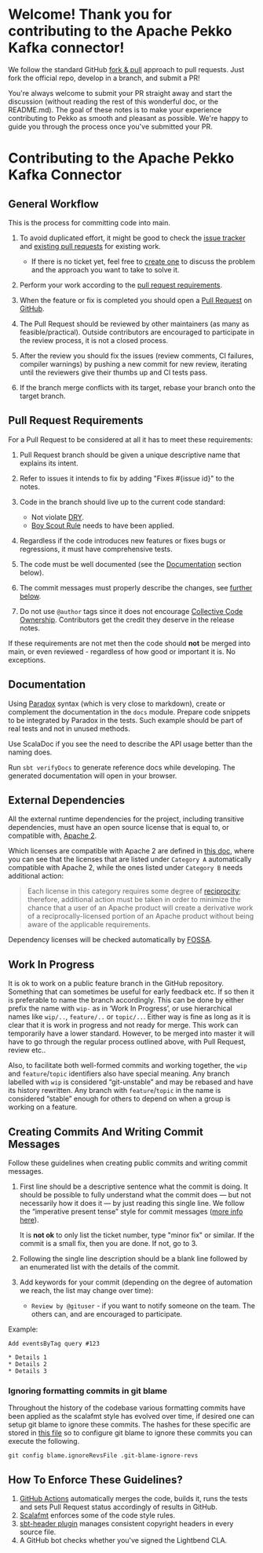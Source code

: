 # Welcome! Thank you for contributing to the Apache Pekko Kafka connector!

We follow the standard GitHub [fork & pull](https://help.github.com/articles/using-pull-requests/#fork--pull) approach to pull requests. Just fork the official repo, develop in a branch, and submit a PR!

You're always welcome to submit your PR straight away and start the discussion (without reading the rest of this wonderful doc, or the README.md). The goal of these notes is to make your experience contributing to Pekko as smooth and pleasant as possible. We're happy to guide you through the process once you've submitted your PR.

# Contributing to the Apache Pekko Kafka Connector

## General Workflow

This is the process for committing code into main.

1. To avoid duplicated effort, it might be good to check the [issue tracker](https://github.com/apache/incubator-pekko-connectors-kafka/issues) and [existing pull requests](https://github.com/apache/incubator-pekko-connectors-kafka/pulls) for existing work.
   - If there is no ticket yet, feel free to [create one](https://github.com/apache/incubator-pekko-connectors-kafka/issues/new) to discuss the problem and the approach you want to take to solve it.

1. Perform your work according to the [pull request requirements](#pull-request-requirements).

1. When the feature or fix is completed you should open a [Pull Request](https://help.github.com/articles/using-pull-requests) on [GitHub](https://github.com/apache/incubator-pekko-connectors-kafka/pulls).

1. The Pull Request should be reviewed by other maintainers (as many as feasible/practical). Outside contributors are encouraged to participate in the review process, it is not a closed process.

1. After the review you should fix the issues (review comments, CI failures, compiler warnings) by pushing a new commit for new review, iterating until the reviewers give their thumbs up and CI tests pass.

1. If the branch merge conflicts with its target, rebase your branch onto the target branch.

## Pull Request Requirements

For a Pull Request to be considered at all it has to meet these requirements:

1. Pull Request branch should be given a unique descriptive name that explains its intent. 

1. Refer to issues it intends to fix by adding "Fixes #{issue id}" to the notes.

1. Code in the branch should live up to the current code standard:
   - Not violate [DRY](https://www.oreilly.com/library/view/97-things-every/9780596809515/ch30.html).
   - [Boy Scout Rule](https://www.oreilly.com/library/view/97-things-every/9780596809515/ch08.html) needs to have been applied.

1. Regardless if the code introduces new features or fixes bugs or regressions, it must have comprehensive tests.

1. The code must be well documented (see the [Documentation](#documentation) section below).

1. The commit messages must properly describe the changes, see [further below](#creating-commits-and-writing-commit-messages).

1. Do not use ``@author`` tags since it does not encourage [Collective Code Ownership](http://www.extremeprogramming.org/rules/collective.html). Contributors get the credit they deserve in the release notes.

If these requirements are not met then the code should **not** be merged into main, or even reviewed - regardless of how good or important it is. No exceptions.


## Documentation

Using [Paradox](https://github.com/lightbend/paradox) syntax (which is very close to markdown), create or complement the documentation in the `docs` module.
Prepare code snippets to be integrated by Paradox in the tests. Such example should be part of real tests and not in unused methods.

Use ScalaDoc if you see the need to describe the API usage better than the naming does.

Run `sbt verifyDocs` to generate reference docs while developing. The generated documentation will open in your browser.


## External Dependencies

All the external runtime dependencies for the project, including transitive dependencies, must have an open source license that is equal to, or compatible with, [Apache 2](http://www.apache.org/licenses/LICENSE-2.0).

Which licenses are compatible with Apache 2 are defined in [this doc](http://www.apache.org/legal/3party.html#category-a), where you can see that the licenses that are listed under ``Category A`` automatically compatible with Apache 2, while the ones listed under ``Category B`` needs additional action:

> Each license in this category requires some degree of [reciprocity](http://www.apache.org/legal/3party.html#define-reciprocal); therefore, additional action must be taken in order to minimize the chance that a user of an Apache product will create a derivative work of a reciprocally-licensed portion of an Apache product without being aware of the applicable requirements.

Dependency licenses will be checked automatically by [FOSSA](https://fossa.com/).


## Work In Progress

It is ok to work on a public feature branch in the GitHub repository. Something that can sometimes be useful for early feedback etc. If so then it is preferable to name the branch accordingly. This can be done by either prefix the name with ``wip-`` as in ‘Work In Progress’, or use hierarchical names like ``wip/..``, ``feature/..`` or ``topic/..``. Either way is fine as long as it is clear that it is work in progress and not ready for merge. This work can temporarily have a lower standard. However, to be merged into master it will have to go through the regular process outlined above, with Pull Request, review etc..

Also, to facilitate both well-formed commits and working together, the ``wip`` and ``feature``/``topic`` identifiers also have special meaning.   Any branch labelled with ``wip`` is considered “git-unstable” and may be rebased and have its history rewritten.   Any branch with ``feature``/``topic`` in the name is considered “stable” enough for others to depend on when a group is working on a feature.


## Creating Commits And Writing Commit Messages

Follow these guidelines when creating public commits and writing commit messages.

1. First line should be a descriptive sentence what the commit is doing. It should be possible to fully understand what the commit does — but not necessarily how it does it — by just reading this single line. We follow the “imperative present tense” style for commit messages ([more info here](http://tbaggery.com/2008/04/19/a-note-about-git-commit-messages.html)).

   It is **not ok** to only list the ticket number, type "minor fix" or similar.
   If the commit is a small fix, then you are done. If not, go to 3.

1. Following the single line description should be a blank line followed by an enumerated list with the details of the commit.

1. Add keywords for your commit (depending on the degree of automation we reach, the list may change over time):
    * ``Review by @gituser`` - if you want to notify someone on the team. The others can, and are encouraged to participate.

Example:

    Add eventsByTag query #123

    * Details 1
    * Details 2
    * Details 3

### Ignoring formatting commits in git blame

Throughout the history of the codebase various formatting commits have been applied as the scalafmt style has evolved over time, if desired
one can setup git blame to ignore these commits. The hashes for these specific are stored in [this file](.git-blame-ignore-revs) so to configure
git blame to ignore these commits you can execute the following.

```shell
git config blame.ignoreRevsFile .git-blame-ignore-revs
```

## How To Enforce These Guidelines?

1. [GitHub Actions](https://github.com/apache/incubator-pekko-connectors-kafka/actions) automatically merges the code, builds it, runs the tests and sets Pull Request status accordingly of results in GitHub.
1. [Scalafmt](http://scalameta.org/scalafmt/) enforces some of the code style rules.
1. [sbt-header plugin](https://github.com/sbt/sbt-header) manages consistent copyright headers in every source file.
1. A GitHub bot checks whether you've signed the Lightbend CLA. 


